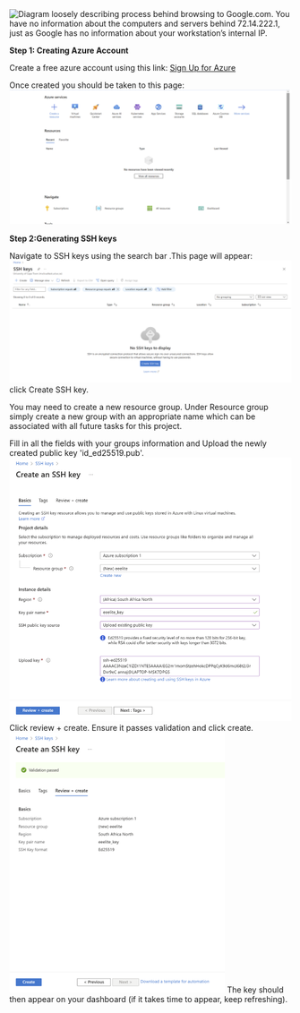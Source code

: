 <img alt="Diagram loosely describing process behind browsing to Google.com. You have no information about the computers and servers behind 72.14.222.1, just as Google has no information about your workstation’s internal IP." src="./resources/browsing_internet_light.png" />

<b>Step 1: Creating Azure Account</b>

Create a free azure account using this link: <a href="https://azure.microsoft.com/en-us/pricing/purchase-options/azure-account?icid=azurefreeaccount">Sign Up for Azure</a>

Once created you should be taken to this page: <img alt="Screenshot of home page on azure." src="./azurehomepage.png"/>

<b>Step 2:Generating SSH keys</b>

Navigate to SSH keys using the search bar .This page will appear:<img alt="Screenshot of SSH keys page on azure." src="./SSHkeys_page.png"/> click Create SSH key. 

You may need to create a new resource group. Under Resource group simply create a new group with an appropriate name which can be associated with all future tasks for this project. 

Fill in all the fields with your groups information and Upload the newly created public key 'id_ed25519.pub'. <img alt="Creating an SSH key page." src="./create_SSHKey.png"/>
Click review + create. Ensure it passes validation and click create.<img alt="Creating an SSH key page." src="./SSHKey_create.png"/>
The key should then appear on your dashboard (if it takes time to appear, keep refreshing).
